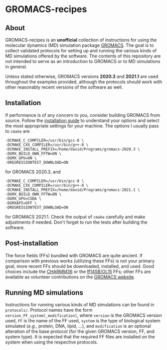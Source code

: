 # GROMACS-recipes

## About

GROMACS-recipes is an **unofficial** collection of instructions for using the molecular dynamics (MD) simulation package [GROMACS](http://www.gromacs.org/). The goal is to collect validated protocols for setting up and running the various kinds of MD simulations offered by the software. The contents of this repository are not intended to serve as an introduction to GROMACS or to MD simulations in general.

Unless stated otherwise, GROMACS versions **2020.3** and **2021.1** are used throughout the examples provided, although the protocols should work with other reasonably recent versions of the software as well.

## Installation

If performance is of any concern to you, consider building GROMACS from source. Follow the [installation guide](http://manual.gromacs.org/documentation/current/install-guide/index.html) to understand your options and select the most appropriate settings for your machine. The options I usually pass to `cmake` are
```
-DCMAKE_C_COMPILER=/usr/bin/gcc-8 \
-DCMAKE_CXX_COMPILER=/usr/bin/g++-8 \
-DCMAKE_INSTALL_PREFIX=/home/david/Programs/gromacs-2020.3 \
-DGMX_BUILD_OWN_FFTW=ON \
-DGMX_GPU=ON \
-DREGRESSIONTEST_DOWNLOAD=ON
```
for GROMACS 2020.3, and
```
-DCMAKE_C_COMPILER=/usr/bin/gcc-8 \
-DCMAKE_CXX_COMPILER=/usr/bin/g++-8 \
-DCMAKE_INSTALL_PREFIX=/home/david/Programs/gromacs-2021.1 \
-DGMX_BUILD_OWN_FFTW=ON \
-DGMX_GPU=CUDA \
-DGMXAPI=OFF \
-DREGRESSIONTEST_DOWNLOAD=ON
```
for GROMACS 2021.1. Check the output of `cmake` carefully and make adjustments if needed. Don't forget to run the tests after building the software.

## Post-installation

The force fields (FFs) bundled with GROMACS are quite ancient. If comparison with previous works (utilizing these FFs) is not your primary goal, more recent FFs should be downloaded, installed, and used. Good choices include the [CHARMM36](https://mackerell.umaryland.edu/charmm_ff.shtml#gromacs) or the [ff14SB/OL15](https://fch.upol.cz/ff_ol/gromacs.php) FFs; other FFs are available as volunteer contributions on the [GROMACS website](http://www.gromacs.org/Downloads_of_outdated_releases/User_contributions/Force_fields).

## Running MD simulations

Instructions for running various kinds of MD simulations can be found in `protocols/`. Protocol names have the form `version_FF_system[_modification]`, where `version` is the GROMACS version used, `FF` is the name of the FF used, `system` is the type of biological system simulated (*e.g.*, protein, DNA, lipid, ...), and `modification` is an optional alteration of the base protocol (for the given GROMACS version, FF, and system type). It is expected that the required FF files are installed on the system when using the respective protocols.
